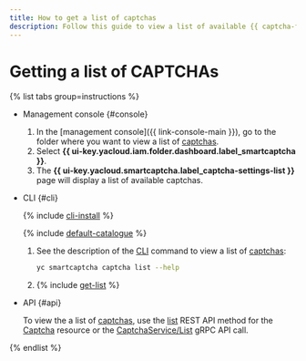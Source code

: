 ```yaml
---
title: How to get a list of captchas
description: Follow this guide to view a list of available {{ captcha-full-name }} captchas.
---
```


# Getting a list of CAPTCHAs

{% list tabs group=instructions %}

- Management console {#console}

  1. In the [management console]({{ link-console-main }}), go to the folder where you want to view a list of [captchas](../concepts/validation.md).
  1. Select **{{ ui-key.yacloud.iam.folder.dashboard.label_smartcaptcha }}**.
  1. The **{{ ui-key.yacloud.smartcaptcha.label_captcha-settings-list }}** page will display a list of available captchas.

- CLI {#cli}

  {% include [cli-install](../../_includes/cli-install.md) %}

  {% include [default-catalogue](../../_includes/default-catalogue.md) %}

  1. See the description of the [CLI](../../cli/) command to view a list of [captchas](../concepts/validation.md):

      ```bash
      yc smartcaptcha captcha list --help
      ```

  1. {% include [get-list](../../_includes/smartcaptcha/get-list.md) %}

- API {#api}

  To view the a list of [captchas](../concepts/validation.md), use the [list](../api-ref/Captcha/list.md) REST API method for the [Captcha](../api-ref/Captcha/index.md) resource or the [CaptchaService/List](../api-ref/grpc/Captcha/list.md) gRPC API call.

{% endlist %}